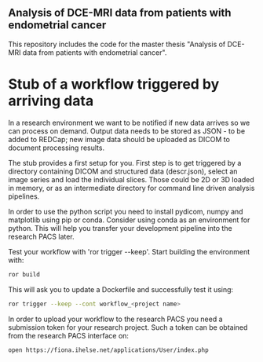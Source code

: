 ## Analysis of DCE-MRI data from patients with endometrial cancer
This repository includes the code for the master thesis "Analysis of DCE-MRI data from patients with endometrial cancer".

# Stub of a workflow triggered by arriving data

In a research environment we want to be notified if new data arrives so we can process on demand. Output data needs to be stored as JSON - to be added to REDCap; new image data should be uploaded as DICOM to document processing results.

The stub provides a first setup for you. First step is to get triggered by a directory containing DICOM and structured data (descr.json), select an image series and load the individual slices. Those could be 2D or 3D loaded in memory, or as an intermediate directory for command line driven analysis pipelines.

In order to use the python script you need to install pydicom, numpy and matplotlib using pip or conda. Consider using conda as an environment for python. This will help you transfer your development pipeline into the research PACS later.

Test your workflow with 'ror trigger --keep'. Start building the environment with:

```bash
ror build
```

This will ask you to update a Dockerfile and successfully test it using:

```bash
ror trigger --keep --cont workflow_<project name>
```

In order to upload your workflow to the research PACS you need a submission token for your research project. Such a token can be obtained from the research PACS interface on:

```bash
open https://fiona.ihelse.net/applications/User/index.php
```
